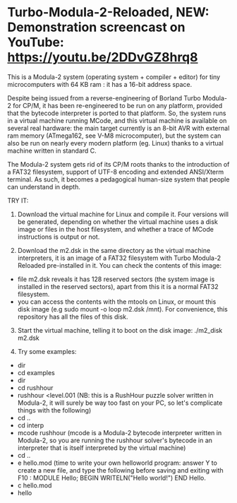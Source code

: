 # Turbo-Modula-2-Reloaded,  NEW: Demonstration screencast on YouTube: https://youtu.be/2DDvGZ8hrq8

This is a Modula-2 system (operating system + compiler + editor) for tiny microcomputers with 64 KB ram : it has a 16-bit address space.

Despite being issued from a reverse-engineering of Borland Turbo Modula-2 for CP/M, it has been re-engineered to be run on any platform, provided that the bytecode interpreter is ported to that platform. So, the system runs in a virtual machine running MCode, and this virtual machine is available on several real hardware: the main target currently is an 8-bit AVR with external ram memory (ATmega162, see V-M8 microcomputer), but the system can also be run on nearly every modern platform (eg. Linux) thanks to a virtual machine written in standard C.

The Modula-2 system gets rid of its CP/M roots thanks to the introduction of a FAT32 filesystem, support of UTF-8 encoding and extended ANSI/Xterm terminal. As such, it becomes a pedagogical human-size system that people can understand in depth.

TRY IT:

1. Download the virtual machine for Linux and compile it. Four versions will be generated, depending on whether the virtual machine uses a disk image or files in the host filesystem, and whether a trace of MCode instructions is output or not.

2. Download the m2.dsk in the same directory as the virtual machine interpreters, it is an image of a FAT32 filesystem with Turbo Modula-2 Reloaded pre-installed in it. You can check the contents of this image:

- file m2.dsk reveals it has 128 reserved sectors (the system image is installed in the reserved sectors), apart from this it is a normal FAT32 filesystem.
- you can access the contents with the mtools on Linux, or mount this disk image (e.g sudo mount -o loop m2.dsk /mnt). For convenience, this repository has all the files of this disk.

3. Start the virtual machine, telling it to boot on the disk image:
./m2_disk m2.dsk

4. Try some examples:
- dir
- cd examples
- dir
- cd rushhour
- rushhour <level.001  (NB: this is a RushHour puzzle solver written in Modula-2, it will surely be way too fast on your PC, so let's complicate things with the following)
- cd ..
- cd interp
- mcode rushhour (mcode is a Modula-2 bytecode interpreter written in Modula-2, so you are running the rushhour solver's bytecode in an interpreter that is itself interpreted by the virtual machine)
- cd ..
- e hello.mod (time to write your own helloworld program: answer Y to create a new file, and type the following before saving and exiting with F10 :
MODULE Hello;
BEGIN
  WRITELN("Hello world!")
END Hello.
- c hello.mod
- hello
